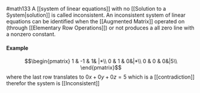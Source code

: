 #math133 
A [[system of linear equations]] with no [[Solution to a System|solution]] is called inconsistent. An inconsistent system of linear equations can be identified when the [[Augmented Matrix]] operated on (through [[Elementary Row Operations]]) or not produces a all zero line with a nonzero constant.

#### Example
$$\begin{pmatrix}  
1 & -1 & 1& |*\\  
0 & 1 & 0&|*\\
0 & 0 & 0&|5\\
\end{pmatrix}$$
where the last row translates to $0x+0y+0z=5$ which is a [[contradiction]] therefor the system is [[Inconsistent]]
